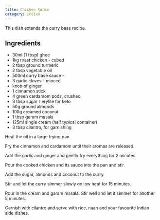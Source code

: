 ```yaml
---
title: Chicken Korma
category: Indian
---
```


This dish extends the <nuxt-link to="./curry-base">curry base</nuxt-link> recipe.

## Ingredients

- 30ml (1 tbsp) ghee
- 1kg roast chicken - cubed
- 2 tbsp ground turmeric
- 2 tbsp vegetable oil
- 500ml curry base sauce -
- 3 garlic cloves - minced
- knob of ginger
- 1 cinnamon stick
- 4 green cardamom pods, crushed
- 3 tbsp sugar / erylite for keto
- 50g ground almonds
- 100g creamed coconut
- 1 tbsp garam masala
- 125ml single cream (half typical container)
- 3 tbsp cilantro, for garnishing

Heat the oil in a large frying pan.

Fry the cinnamon and cardamom until their aromas are released.

Add the garlic and ginger and gently fry everything for 2 minutes.

Pour the cooked chicken and its sauce into the pan and stir.

Add the sugar, almonds and coconut to the curry.

Stir and let the curry simmer slowly on low heat for 15 minutes.

Pour in the cream and garam masala. Stir well and let it simmer for another 5 minutes.

Garnish with cilantro and serve with rice, naan and your favourite Indian side dishes.
